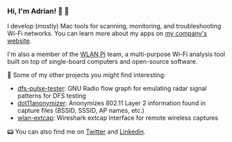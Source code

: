 ### Hi, I'm Adrian! 👋 📶

I develop (mostly) Mac tools for scanning, monitoring, and troubleshooting Wi-Fi networks. You can learn more about my apps on [my company's website](https://www.intuitibits.com).

I'm also a member of the [WLAN Pi](https://github.com/WLAN-Pi) team, a multi-purpose Wi-Fi analysis tool built on top of single-board computers and open-source software.

🔭 Some of my other projects you might find interesting:
  - [dfs-pulse-tester](https://github.com/adriangranados/dfs-pulse-tester): GNU Radio flow graph for emulating radar signal patterns for DFS testing
  - [dot11anonymizer](https://github.com/adriangranados/dot11anonymizer): Anonymizes 802.11 Layer 2 information found in capture files (BSSID, SSSID, AP names, etc.)
  - [wlan-extcap](https://github.com/adriangranados/wlan-extcap): Wireshark extcap interface for remote wireless captures

📟 You can also find me on [Twitter](https://www.twitter.com/adriangranados) and [Linkedin](https://www.linkedin.com/in/adriangranados/).
